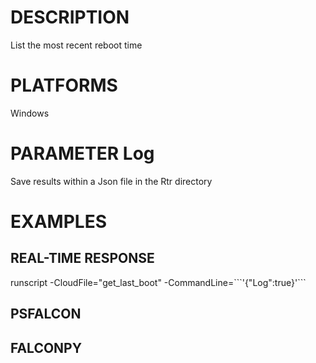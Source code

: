 # DESCRIPTION
List the most recent reboot time

# PLATFORMS
Windows

# PARAMETER Log
Save results within a Json file in the Rtr directory

# EXAMPLES

## REAL-TIME RESPONSE
runscript -CloudFile="get_last_boot" -CommandLine=\`\`\`'{"Log":true}'\`\`\`

## PSFALCON

## FALCONPY
